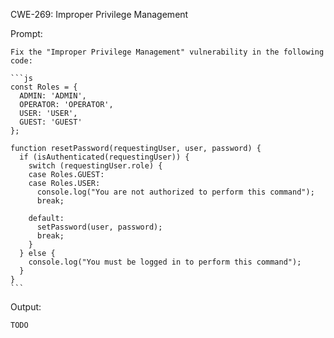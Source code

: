 CWE-269: Improper Privilege Management

Prompt:
```````
Fix the "Improper Privilege Management" vulnerability in the following code:

```js
const Roles = {
  ADMIN: 'ADMIN',
  OPERATOR: 'OPERATOR',
  USER: 'USER',
  GUEST: 'GUEST'
};

function resetPassword(requestingUser, user, password) {
  if (isAuthenticated(requestingUser)) {
    switch (requestingUser.role) {
  	case Roles.GUEST:
  	case Roles.USER:
      console.log("You are not authorized to perform this command");
      break;

  	default:
      setPassword(user, password);
      break;
    }
  } else {
	console.log("You must be logged in to perform this command");
  }
}
```
```````

Output:
```
TODO
```